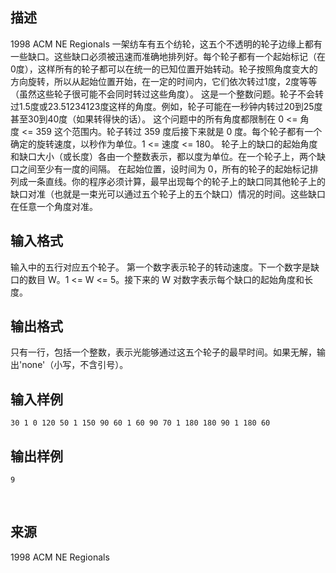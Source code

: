 ## 描述

1998 ACM NE Regionals 一架纺车有五个纺轮，这五个不透明的轮子边缘上都有一些缺口。这些缺口必须被迅速而准确地排列好。每个轮子都有一个起始标记（在0度），这样所有的轮子都可以在统一的已知位置开始转动。轮子按照角度变大的方向旋转，所以从起始位置开始，在一定的时间内，它们依次转过1度，2度等等（虽然这些轮子很可能不会同时转过这些角度）。 这是一个整数问题。轮子不会转过1.5度或23.51234123度这样的角度。例如，轮子可能在一秒钟内转过20到25度甚至30到40度（如果转得快的话）。 这个问题中的所有角度都限制在 0 <= 角度 <= 359 这个范围内。轮子转过 359 度后接下来就是 0 度。每个轮子都有一个确定的旋转速度，以秒作为单位。1 <= 速度 <= 180。 轮子上的缺口的起始角度和缺口大小（或长度）各由一个整数表示，都以度为单位。在一个轮子上，两个缺口之间至少有一度的间隔。 在起始位置，设时间为 0，所有的轮子的起始标记排列成一条直线。你的程序必须计算，最早出现每个的轮子上的缺口同其他轮子上的缺口对准（也就是一束光可以通过五个轮子上的五个缺口）情况的时间。这些缺口在任意一个角度对准。 

## 输入格式

输入中的五行对应五个轮子。 第一个数字表示轮子的转动速度。下一个数字是缺口的数目 W。1 <= W <= 5。接下来的 W 对数字表示每个缺口的起始角度和长度。 

## 输出格式

只有一行，包括一个整数，表示光能够通过这五个轮子的最早时间。如果无解，输出'none'（小写，不含引号）。 

## 输入样例

```plaintext
30 1 0 120 50 1 150 90 60 1 60 90 70 1 180 180 90 1 180 60 
```

## 输出样例

```plaintext
9 
```



 

## 来源

1998 ACM NE Regionals

